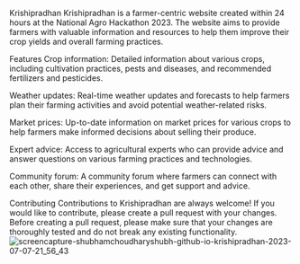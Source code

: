Krishipradhan
Krishipradhan is a farmer-centric website created within 24 hours at the National Agro Hackathon 2023. The website aims to provide farmers with valuable information and resources to help them improve their crop yields and overall farming practices.

Features
Crop information: Detailed information about various crops, including cultivation practices, pests and diseases, and recommended fertilizers and pesticides.

Weather updates: Real-time weather updates and forecasts to help farmers plan their farming activities and avoid potential weather-related risks.

Market prices: Up-to-date information on market prices for various crops to help farmers make informed decisions about selling their produce.

Expert advice: Access to agricultural experts who can provide advice and answer questions on various farming practices and technologies.

Community forum: A community forum where farmers can connect with each other, share their experiences, and get support and advice.

Contributing
Contributions to Krishipradhan are always welcome! If you would like to contribute, please create a pull request with your changes. Before creating a pull request, please make sure that your changes are thoroughly tested and do not break any existing functionality.
![screencapture-shubhamchoudharyshubh-github-io-krishipradhan-2023-07-07-21_56_43](https://github.com/ShubhamChoudharyShubh/krishipradhan/assets/96586771/2ed9ddc8-8f0b-42e7-8a4f-2bfe466f1156)

